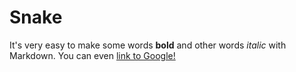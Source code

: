 # Snake
It's very easy to make some words **bold** and other words *italic* with Markdown. You can even [link to Google!](http://google.com)
